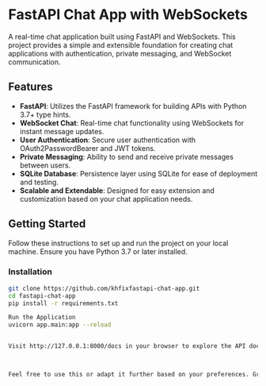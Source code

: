 # FastAPI Chat App with WebSockets

A real-time chat application built using FastAPI and WebSockets. This project provides a simple and extensible foundation for creating chat applications with authentication, private messaging, and WebSocket communication.

## Features

- **FastAPI**: Utilizes the FastAPI framework for building APIs with Python 3.7+ type hints.
- **WebSocket Chat**: Real-time chat functionality using WebSockets for instant message updates.
- **User Authentication**: Secure user authentication with OAuth2PasswordBearer and JWT tokens.
- **Private Messaging**: Ability to send and receive private messages between users.
- **SQLite Database**: Persistence layer using SQLite for ease of deployment and testing.
- **Scalable and Extendable**: Designed for easy extension and customization based on your chat application needs.

## Getting Started

Follow these instructions to set up and run the project on your local machine. Ensure you have Python 3.7 or later installed.

### Installation

```bash
git clone https://github.com/khfixfastapi-chat-app.git
cd fastapi-chat-app
pip install -r requirements.txt

Run the Application
uvicorn app.main:app --reload


Visit http://127.0.0.1:8000/docs in your browser to explore the API documentation.



Feel free to use this or adapt it further based on your preferences. Great job on the project!

